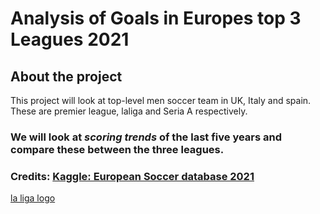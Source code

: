 # Analysis of Goals in Europes top 3 Leagues 2021
## About the project
This project will look at top-level men soccer team in UK,
Italy and spain. These are premier league, laliga and Seria A respectively.
### We will look at *scoring trends* of the last **five years** and compare these between the three leagues.
### Credits: [Kaggle: European Soccer database 2021](https://www.kaggle.com/datasets/hugomathien/soccer)
[la liga logo](https://assets.laliga.com/assets/logos/laliga-v/laliga-v-300x300.jpg)
